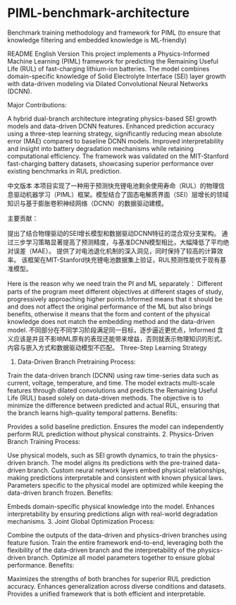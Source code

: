 # PIML-benchmark-architecture
Benchmark training methodology and framework for PIML (to ensure that knowledge filtering and embedded knowledge is ML-friendly)

README
English Version
This project implements a Physics-Informed Machine Learning (PIML) framework for predicting the Remaining Useful Life (RUL) of fast-charging lithium-ion batteries. The model combines domain-specific knowledge of Solid Electrolyte Interface (SEI) layer growth with data-driven modeling via Dilated Convolutional Neural Networks (DCNN).

Major Contributions:

A hybrid dual-branch architecture integrating physics-based SEI growth models and data-driven DCNN features.
Enhanced prediction accuracy using a three-step learning strategy, significantly reducing mean absolute error (MAE) compared to baseline DCNN models.
Improved interpretability and insight into battery degradation mechanisms while retaining computational efficiency.
The framework was validated on the MIT-Stanford fast-charging battery datasets, showcasing superior performance over existing benchmarks in RUL prediction.

中文版本
本项目实现了一种用于预测快充锂电池剩余使用寿命（RUL）的物理信息驱动机器学习（PIML）框架。模型结合了固态电解质界面（SEI）层增长的领域知识与基于膨胀卷积神经网络（DCNN）的数据驱动建模。

主要贡献：

提出了结合物理驱动的SEI增长模型和数据驱动DCNN特征的混合双分支架构。
通过三步学习策略显著提高了预测精度，与基准DCNN模型相比，大幅降低了平均绝对误差（MAE）。
提供了对电池退化机制的深入洞见，同时保持了较高的计算效率。
该框架在MIT-Stanford快充锂电池数据集上验证，RUL预测性能优于现有基准模型。

Here is the reason why we need train the PI and ML separately：
Different parts of the program meet different objectives at different stages of study, progressively approaching higher points.Informed means that it should be and does not affect the original performance of the ML but also brings benefits, otherwise it means that the form and content of the physical knowledge does not match the embedding method and the data-driven model.
不同部分在不同学习阶段满足同一目标，逐步逼近更优点，Informed 含义应该是并且不影响ML原有的表现还能带来增益，否则就表示物理知识的形式、内容与嵌入方式和数据驱动模型不匹配。
Three-Step Learning Strategy
1. Data-Driven Branch Pretraining
Process:

Train the data-driven branch (DCNN) using raw time-series data such as current, voltage, temperature, and time.
The model extracts multi-scale features through dilated convolutions and predicts the Remaining Useful Life (RUL) based solely on data-driven methods.
The objective is to minimize the difference between predicted and actual RUL, ensuring that the branch learns high-quality temporal patterns.
Benefits:

Provides a solid baseline prediction.
Ensures the model can independently perform RUL prediction without physical constraints.
2. Physics-Driven Branch Training
Process:

Use physical models, such as SEI growth dynamics, to train the physics-driven branch. The model aligns its predictions with the pre-trained data-driven branch.
Custom neural network layers embed physical relationships, making predictions interpretable and consistent with known physical laws.
Parameters specific to the physical model are optimized while keeping the data-driven branch frozen.
Benefits:

Embeds domain-specific physical knowledge into the model.
Enhances interpretability by ensuring predictions align with real-world degradation mechanisms.
3. Joint Global Optimization
Process:

Combine the outputs of the data-driven and physics-driven branches using feature fusion.
Train the entire framework end-to-end, leveraging both the flexibility of the data-driven branch and the interpretability of the physics-driven branch.
Optimize all model parameters together to ensure global performance.
Benefits:

Maximizes the strengths of both branches for superior RUL prediction accuracy.
Enhances generalization across diverse conditions and datasets.
Provides a unified framework that is both efficient and interpretable.
